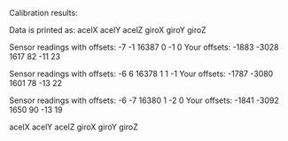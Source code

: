 Calibration results:

Data is printed as: acelX acelY acelZ giroX giroY giroZ


Sensor readings with offsets: -7  -1  16387 0 -1  0
Your offsets: -1883 -3028 1617  82  -11 23

Sensor readings with offsets: -6  6 16378 1 1 -1
Your offsets: -1787 -3080 1601  78  -13 22

Sensor readings with offsets: -6  -7  16380 1 -2  0
Your offsets: -1841 -3092 1650  90  -13 19


acelX acelY acelZ giroX giroY giroZ


